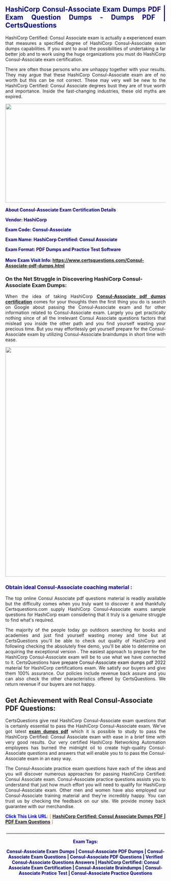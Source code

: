 <h2 style="text-align: justify;"><span style="color: #000080;">HashiCorp Consul-Associate Exam Dumps PDF | Exam Question Dumps - Dumps PDF | CertsQuestions</span></h2>
<p style="text-align: justify;">HashiCorp Certified: Consul Associate exam is actually a experienced exam that measures a specified degree of HashiCorp  Consul-Associate exam dumps capabilities. If you want to avail the possibilities of undertaking a far better job and to work using the huge organizations you must do HashiCorp Consul-Associate exam certification.</p>
<p style="text-align: justify;">There are often those persons who are unhappy together with your results. They may argue that these HashiCorp  Consul-Associate exam are of no worth but this can be not correct. These may very well be new to the HashiCorp Certified: Consul Associate degrees bust they are of true worth and importance. Inside the fast-changing industries, these old myths are expired.</p>
<p><img style="display: block; margin-left: auto; margin-right: auto;" src="https://i.imgur.com/eaP4ae9.png" width="840" height="310" /></p>
<p><span style="color: #000080;"><strong>About Consul-Associate Exam Certification Details</strong></span></p>
<p><span style="color: #000080;"><strong>Vendor: HashiCorp<br /></strong></span></p>
<p><span style="color: #000080;"><strong>Exam Code: Consul-Associate</strong></span></p>
<p><span style="color: #000080;"><strong>Exam Name: HashiCorp Certified: Consul Associate</strong></span></p>
<p><span style="color: #000080;"><strong>Exam Format: PDF Dumps and Practice Test Software<br /><br />More Exam Visit Info: <span style="color: #ff6600;"><a href="https://www.certsquestions.com/Consul-Associate-pdf-dumps.html">https://www.certsquestions.com/Consul-Associate-pdf-dumps.html</a></span></strong></span></p>
<h3>On the Net Struggle in Discovering HashiCorp Consul-Associate Exam Dumps:</h3>
<p style="text-align: justify;">When the idea of taking HashiCorp <a href="https://www.certsquestions.com/Consul-Associate-pdf-dumps.html"><strong> Consul-Associate pdf dumps certification</strong></a> comes for your thoughts then the first thing you do is search on Google about passing the Consul-Associate exam and for other information related to Consul-Associate exam. Largely you get practically nothing since of all the irrelevant Consul Associate questions factors that mislead you inside the other path and you find yourself wasting your precious time. But you may effortlessly get yourself prepare for the Consul-Associate exam by utilizing Consul-Associate braindumps in short time with ease.</p>
<p><a href="https://www.certsquestions.com/Consul-Associate-pdf-dumps.html"><img style="display: block; margin-left: auto; margin-right: auto;" src="https://i.imgur.com/pxhoKQ2.png" width="720" /></a></p>
<h3><span style="color: #000080;">Obtain ideal  Consul-Associate coaching material :</span></h3>
<p style="text-align: justify;">The top online Consul Associate pdf questions material is readily available but the difficulty comes when you truly want to discover it and thankfully Certsquestions.com supply HashiCorp Consul-Associate exams sample questions for HashiCorp  exam considering that it truly is a genuine struggle to find what's required.</p>
<p style="text-align: justify;">The majority of the people today go outdoors searching for books and academies and just find yourself wasting money and time but at CertsQuestions you'll be able to check out quality of HashiCorp  and following checking the absolutely free demo, you'll be able to determine on acquiring the exceptional version . The easiest approach to prepare for the HashiCorp Consul-Associate exam will be to use what we have connected to it. CertsQuestions have <span style="color: #000000;">prepare Consul-Associate exam dumps pdf 2022</span> material for HashiCorp certifications exam. We satisfy our buyers and give them 100% assurance. Our policies include revenue back assure and you can also check the other characteristics offered by CertsQuestions. We return revenue if our buyers are not happy.</p>
<h2>Get Achievement with Real Consul-Associate PDF Questions:</h2>
<p style="text-align: justify;">CertsQuestions give real HashiCorp Consul-Associate exam questions that is certainly essential to pass the HashiCorp  Consul-Associate exam. We've got latest<strong>&nbsp;<a href="https://www.certsquestions.com/">exam dumps pdf</a></strong>&nbsp;which it is possible to study to pass the HashiCorp Certified: Consul Associate exam with ease in a brief time with very good results. Our very certified HashiCorp Networking Automation employees has burned the midnight oil to create high-quality Consul-Associate questions and answers that will enable you to to pass the Consul-Associate exam in an easy way.</p>
<p style="text-align: justify;">The Consul-Associate practice exam questions have each of the ideas and you will discover numerous approaches for passing HashiCorp Certified: Consul Associate exam. Consul-Associate practice questions assists you to understand that just how much effort you will need to qualify for HashiCorp  Consul-Associate exam. Other men and women have also employed our Consul-Associate training material and they're incredibly happy. You can trust us by checking the feedback on our site. We provide money back guarantee with our merchandise.</p>
<p style="text-align: justify;"><span style="color: #0000ff;"><strong>Click This Link URL</strong>:</span> <span style="color: #ff6600;">[ <strong><a href="https://www.certsquestions.com/hashicorp-networking-automation-certification.html">HashiCorp Certified: Consul Associate Dumps PDF | PDF Exam Questions</a></strong> ]</span></p>
<p style="text-align: center;">______________________________________________________________________________</p>
<p style="text-align: center;"><span style="color: #000080;"><strong>Exam Tags:</strong></span></p>
<p style="text-align: center;"><span style="color: #000080;"><strong>Consul-Associate Exam Dumps | Consul-Associate PDF Dumps | Consul-Associate Exam Questions | Consul-Associate PDF Questions | Verified Consul-Associate Questions Answers | HashiCorp Certified: Consul Associate Exam Certification | Consul-Associate Braindumps | Consul-Associate Pratice Test | Consul-Associate Practice Questions</strong></span></p>
